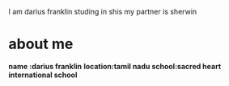 I am darius franklin studing in shis
my partner is sherwin
<h1><strong>about me</strong></h1>
<o><b>name :darius franklin</o></b>
<o><b>location:tamil nadu</o><b/>
<o><b>school:sacred heart international school</b></o>
